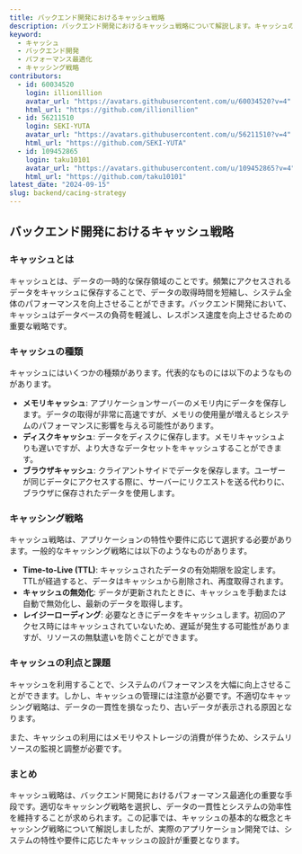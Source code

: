 ```yaml
---
title: バックエンド開発におけるキャッシュ戦略
description: バックエンド開発におけるキャッシュ戦略について解説します。キャッシュの基本的な概念から、効果的なキャッシュの活用方法、注意すべきポイントまでを紹介します。
keyword:
  - キャッシュ
  - バックエンド開発
  - パフォーマンス最適化
  - キャッシング戦略
contributors:
  - id: 60034520
    login: illionillion
    avatar_url: "https://avatars.githubusercontent.com/u/60034520?v=4"
    html_url: "https://github.com/illionillion"
  - id: 56211510
    login: SEKI-YUTA
    avatar_url: "https://avatars.githubusercontent.com/u/56211510?v=4"
    html_url: "https://github.com/SEKI-YUTA"
  - id: 109452865
    login: taku10101
    avatar_url: "https://avatars.githubusercontent.com/u/109452865?v=4"
    html_url: "https://github.com/taku10101"
latest_date: "2024-09-15"
slug: backend/cacing-strategy
---
```


## バックエンド開発におけるキャッシュ戦略

### キャッシュとは

キャッシュとは、データの一時的な保存領域のことです。頻繁にアクセスされるデータをキャッシュに保存することで、データの取得時間を短縮し、システム全体のパフォーマンスを向上させることができます。バックエンド開発において、キャッシュはデータベースの負荷を軽減し、レスポンス速度を向上させるための重要な戦略です。

### キャッシュの種類

キャッシュにはいくつかの種類があります。代表的なものには以下のようなものがあります。

- **メモリキャッシュ**: アプリケーションサーバーのメモリ内にデータを保存します。データの取得が非常に高速ですが、メモリの使用量が増えるとシステムのパフォーマンスに影響を与える可能性があります。
- **ディスクキャッシュ**: データをディスクに保存します。メモリキャッシュよりも遅いですが、より大きなデータセットをキャッシュすることができます。
- **ブラウザキャッシュ**: クライアントサイドでデータを保存します。ユーザーが同じデータにアクセスする際に、サーバーにリクエストを送る代わりに、ブラウザに保存されたデータを使用します。

### キャッシング戦略

キャッシュ戦略は、アプリケーションの特性や要件に応じて選択する必要があります。一般的なキャッシング戦略には以下のようなものがあります。

- **Time-to-Live (TTL)**: キャッシュされたデータの有効期限を設定します。TTLが経過すると、データはキャッシュから削除され、再度取得されます。
- **キャッシュの無効化**: データが更新されたときに、キャッシュを手動または自動で無効化し、最新のデータを取得します。
- **レイジーローディング**: 必要なときにデータをキャッシュします。初回のアクセス時にはキャッシュされていないため、遅延が発生する可能性がありますが、リソースの無駄遣いを防ぐことができます。

### キャッシュの利点と課題

キャッシュを利用することで、システムのパフォーマンスを大幅に向上させることができます。しかし、キャッシュの管理には注意が必要です。不適切なキャッシング戦略は、データの一貫性を損なったり、古いデータが表示される原因となります。

また、キャッシュの利用にはメモリやストレージの消費が伴うため、システムリソースの監視と調整が必要です。

### まとめ

キャッシュ戦略は、バックエンド開発におけるパフォーマンス最適化の重要な手段です。適切なキャッシング戦略を選択し、データの一貫性とシステムの効率性を維持することが求められます。この記事では、キャッシュの基本的な概念とキャッシング戦略について解説しましたが、実際のアプリケーション開発では、システムの特性や要件に応じたキャッシュの設計が重要となります。
